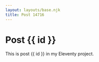 ```yaml
---
layout: layouts/base.njk
title: Post 14716
---
```


# Post {{ id }}

This is post {{ id }} in my Eleventy project.
